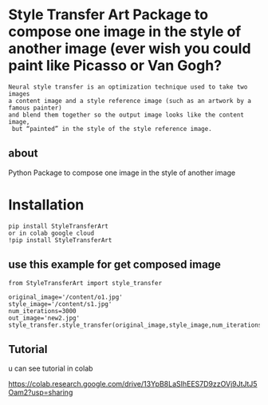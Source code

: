 # Style Transfer Art Package to compose one image in the style of another image (ever wish you could paint like Picasso or Van Gogh?
```
Neural style transfer is an optimization technique used to take two images 
a content image and a style reference image (such as an artwork by a famous painter)
and blend them together so the output image looks like the content image,
 but “painted” in the style of the style reference image.
```
## about

Python Package to compose one image in the style of another image 

# Installation

```
pip install StyleTransferArt
or in colab google cloud
!pip install StyleTransferArt
```

## use this example  for get composed  image  
```
from StyleTransferArt import style_transfer

```
```
original_image='/content/o1.jpg'
style_image='/content/s1.jpg'
num_iterations=3000
out_image='new2.jpg'
style_transfer.style_transfer(original_image,style_image,num_iterations,out_image)
```

## Tutorial 
u can see tutorial in colab

https://colab.research.google.com/drive/13YpB8LaSIhEES7D9zzOVj9JtJtJ5Oam2?usp=sharing
